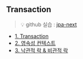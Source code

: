 ## Transaction
> 💡 github 실습 : [jpa-next](https://github.com/Jang2723/likelion-jpa-next)


- [1. Transaction](1.Transaction.md)
- [2. 영속성 컨텍스트](2.Persistence_Context.md)
- [3. 낙관적 락 & 비관적 락](3.Optimistic&Pessimistic_Lock.md)